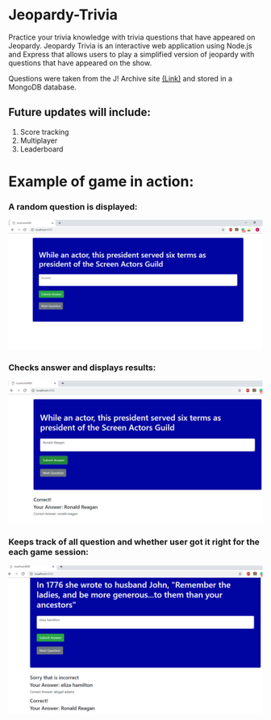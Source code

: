 # Jeopardy-Trivia

Practice your trivia knowledge with trivia questions that have appeared on Jeopardy.
Jeopardy Trivia is an interactive web application using Node.js and Express that allows users to play a simplified version of jeopardy with questions that have appeared on the show. 

Questions were taken from the J! Archive site [(Link)](http://j-archive.com/) and stored in a MongoDB database.

## Future updates will include:
1. Score tracking
2. Multiplayer
3. Leaderboard

# Example of game in action:

### A random question is displayed:

![alt text](https://github.com/crhaugen/Jeopardy-Trivia/blob/demo/demo/start.png)

### Checks answer and displays results:

![alt text](https://github.com/crhaugen/Jeopardy-Trivia/blob/demo/demo/typeinQuestion.png)

### Keeps track of all question and whether user got it right for the each game session:

![alt text](https://github.com/crhaugen/Jeopardy-Trivia/blob/demo/demo/anotherQuestion.png)

